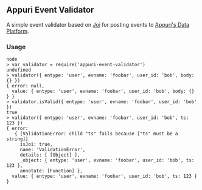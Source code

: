 ## Appuri Event Validator

A simple event validator based on [Joi](https://github.com/hapijs/joi) for posting events to [Appuri's Data Platform](https://appuri.readme.io/docs/event-format).

### Usage

```
node
> var validator = require('appuri-event-validator')
undefined
> validator({ entype: 'user', evname: 'foobar', user_id: 'bob', body: {} })
{ error: null,
  value: { entype: 'user', evname: 'foobar', user_id: 'bob', body: {} } }
> validator.isValid({ entype: 'user', evname: 'foobar', user_id: 'bob' })
true
> validator({ entype: 'user', evname: 'foobar', user_id: 'bob', ts: 123 })
{ error:
   { [ValidationError: child "ts" fails because ["ts" must be a string]]
     isJoi: true,
     name: 'ValidationError',
     details: [ [Object] ],
     _object: { entype: 'user', evname: 'foobar', user_id: 'bob', ts: 123 },
     annotate: [Function] },
  value: { entype: 'user', evname: 'foobar', user_id: 'bob', ts: 123 } }
```
